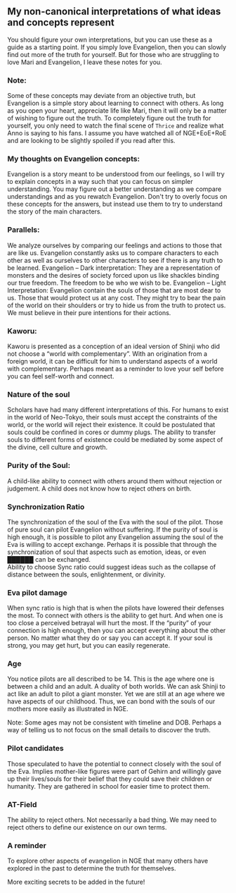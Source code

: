 ## My non-canonical interpretations of what ideas and concepts represent
You should figure your own interpretations, but you can use these as a guide as a starting point.
If you simply love Evangelion, then you can slowly find out more of the truth for yourself.  But for 
those who are struggling to love Mari and Evangelion, I leave these notes for you.

### Note:
Some of these concepts may deviate from an objective truth, but Evangelion is a simple story about learning 
to connect with others.  As long as you open your heart, appreciate life like Mari, then it will only 
be a matter of wishing to figure out the truth.  To completely figure out the truth for yourself, you 
only need to watch the final scene of `Thrice` and realize what Anno is saying to his fans.  I assume 
you have watched all of NGE+EoE+RoE and are looking to be slightly spoiled if you read after this.

### My thoughts on Evangelion concepts:
Evangelion is a story meant to be understood from our feelings, so I will try to explain concepts in 
a way such that you can focus on simpler understanding.  You may figure out a better understanding as 
we compare understandings and as you rewatch Evangelion.  Don't try to overly focus on these concepts 
for the answers, but instead use them to try to understand the story of the main characters.

### Parallels:
We analyze ourselves by comparing our feelings and actions to those that are like us.   Evangelion constantly 
asks us to compare characters to each other as well as ourselves to other characters to see if there 
is any truth to be learned. 
Evangelion – Dark interpretation:
They are a representation of monsters and the desires of society forced upon us like shackles binding 
our true freedom.  The freedom to be who we wish to be.
Evangelion – Light Interpretation:
Evangelion contain the souls of those that are most dear to us.  Those that would protect us at any 
cost.  They might try to bear the pain of the world on their shoulders or try to hide us from the truth 
to protect us.  We must believe in their pure intentions for their actions.
### Kaworu:
Kaworu is presented as a conception of an ideal version of Shinji who did not choose a “world with complementary”. 
With an origination from a foreign world, it can be difficult for him to understand aspects of a world 
with complementary.  Perhaps meant as a reminder to love your self before you can feel self-worth and connect.
### Nature of the soul
Scholars have had many different interpretations of this.  For humans to exist in the world of Neo-Tokyo, 
their souls must accept the constraints of the world, or the world will reject their existence.  It 
could be postulated that souls could be confined in cores or dummy plugs.  The ability to transfer souls 
to different forms of existence could be mediated by some aspect of the divine, cell culture and growth.
### Purity of the Soul:
A child-like ability to connect with others around them without rejection or judgement.  A child does 
not know how to reject others on birth.
### Synchronization Ratio
The synchronization of the soul of the Eva with the soul of the pilot.  Those of pure soul can pilot 
Evangelion without suffering.  If the purity of soul is high enough, it is possible to pilot any Evangelion 
assuming the soul of the Eva is willing to accept exchange.  Perhaps it is possible that through the 
synchronization of soul that aspects such as emotion, ideas, or even 	██████ can be exchanged.  
Ability to choose Sync ratio could suggest ideas such as the collapse of distance between the souls, 
enlightenment, or divinity.
### Eva pilot damage
When sync ratio is high that is when the pilots have lowered their defenses the most.  To connect with 
others is the ability to get hurt.  And when one is too close a perceived betrayal will hurt the most. 
If the “purity” of your connection is high enough, then you can accept everything about the other person. 
No matter what they do or say you can accept it.  If your soul is strong, you may get hurt, but you 
can easily regenerate.
### Age
You notice pilots are all described to be 14.   This is the age where one is between a child and an 
adult.  A duality of both worlds.  We can ask Shinji to act like an adult to pilot a giant monster. 
Yet we are still at an age where we have aspects of our childhood.  Thus, we can bond with the souls 
of our mothers more easily as illustrated in NGE.

Note: Some ages may not be consistent with timeline and DOB.  Perhaps a way of telling us to not focus 
on the small details to discover the truth.
### Pilot candidates
Those speculated to have the potential to connect closely with the soul of the Eva.  Implies mother-like 
figures were part of Gehirn and willingly gave up their lives/souls for their belief that they could 
save their children or humanity.  They are gathered in school for easier time to protect them.
### AT-Field
The ability to reject others.  Not necessarily a bad thing.  We may need to reject others to define 
our existence on our own terms.
### A reminder 
To explore other aspects of evangelion in NGE that many others have explored in the past to determine 
the truth for themselves.

More exciting secrets to be added in the future!